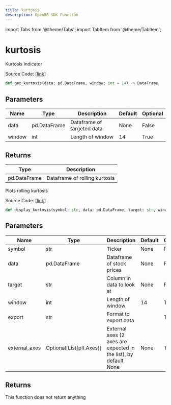 ```yaml
---
title: kurtosis
description: OpenBB SDK Function
---
```


import Tabs from '@theme/Tabs';
import TabItem from '@theme/TabItem';

# kurtosis

<Tabs>
<TabItem value="model" label="Model" default>

Kurtosis Indicator

Source Code: [[link](https://github.com/OpenBB-finance/OpenBBTerminal/tree/main/openbb_terminal/common/quantitative_analysis/rolling_model.py#L123)]

```python
def get_kurtosis(data: pd.DataFrame, window: int = 14) -> DataFrame
```
## Parameters

| Name | Type | Description | Default | Optional |
| ---- | ---- | ----------- | ------- | -------- |
| data | pd.DataFrame | Dataframe of targeted data | None | False |
| window | int | Length of window | 14 | True |

## Returns

| Type | Description |
| ---- | ----------- |
| pd.DataFrame | Dataframe of rolling kurtosis |



</TabItem>
<TabItem value="view" label="View">

Plots rolling kurtosis

Source Code: [[link](https://github.com/OpenBB-finance/OpenBBTerminal/tree/main/openbb_terminal/common/quantitative_analysis/rolling_view.py#L424)]

```python
def display_kurtosis(symbol: str, data: pd.DataFrame, target: str, window: int = 14, export: str = "", external_axes: Optional[List[matplotlib.axes._axes.Axes]] = None) -> None
```
## Parameters

| Name | Type | Description | Default | Optional |
| ---- | ---- | ----------- | ------- | -------- |
| symbol | str | Ticker | None | False |
| data | pd.DataFrame | Dataframe of stock prices | None | False |
| target | str | Column in data to look at | None | False |
| window | int | Length of window | 14 | True |
| export | str | Format to export data |  | True |
| external_axes | Optional[List[plt.Axes]] | External axes (2 axes are expected in the list), by default None | None | True |

## Returns

This function does not return anything



</TabItem>
</Tabs>